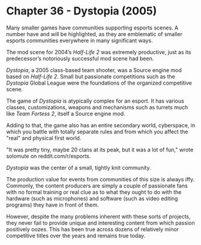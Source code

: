 # Chapter 36 - Dystopia (2005)

Many smaller games have communities supporting esports scenes. A number have and will be highlighted, as they are emblematic of smaller esports communities everywhere in many significant ways.

The mod scene for 2004’s *Half-Life 2* was extremely productive, just as its predecessor’s notoriously successful mod scene had been.

*Dystopia*, a 2005 class-based team shooter, was a Source engine mod based on *Half-Life 2*. Small but passionate competitions such as the *Dystopia* Global League were the foundations of the organized competitive scene.

The game of *Dystopia* is atypically complex for an esport. It has various classes, customizations, weapons and mechanisms such as turrets much like *Team Fortess 2*, itself a Source engine mod.

Adding to that, the game also has an entire secondary world, cyberspace, in which you battle with totally separate rules and from which you affect the "real" and physical first world.

"It was pretty tiny, maybe 20 clans at its peak, but it was a lot of fun," wrote solomute on reddit.com/r/esports.

*Dystopia* was the center of a small, tightly knit community. 

The production value for events from communities of this size is always iffy. Commonly, the content producers are simply a couple of passionate fans with no formal training or real clue as to what they ought to do with the hardware (such as microphones) and software (such as video editing programs) they have in front of them. 

However, despite the many problems inherent with these sorts of projects, they never fail to provide unique and interesting content from which passion positively oozes. This has been true across dozens of relatively minor competitive titles over the years and remains true today.